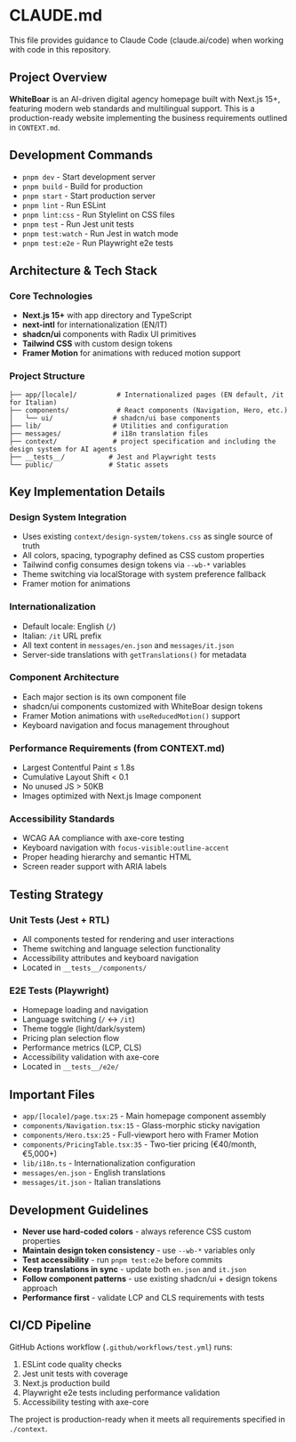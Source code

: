 # CLAUDE.md

This file provides guidance to Claude Code (claude.ai/code) when working with code in this repository.

## Project Overview

**WhiteBoar** is an AI-driven digital agency homepage built with Next.js 15+, featuring modern web standards and multilingual support. This is a production-ready website implementing the business requirements outlined in `CONTEXT.md`.

## Development Commands

- `pnpm dev` - Start development server
- `pnpm build` - Build for production
- `pnpm start` - Start production server
- `pnpm lint` - Run ESLint
- `pnpm lint:css` - Run Stylelint on CSS files
- `pnpm test` - Run Jest unit tests
- `pnpm test:watch` - Run Jest in watch mode
- `pnpm test:e2e` - Run Playwright e2e tests

## Architecture & Tech Stack

### Core Technologies
- **Next.js 15+** with app directory and TypeScript
- **next-intl** for internationalization (EN/IT)
- **shadcn/ui** components with Radix UI primitives
- **Tailwind CSS** with custom design tokens
- **Framer Motion** for animations with reduced motion support

### Project Structure
```
├── app/[locale]/          # Internationalized pages (EN default, /it for Italian)
├── components/            # React components (Navigation, Hero, etc.)
│   └── ui/               # shadcn/ui base components
├── lib/                  # Utilities and configuration
├── messages/             # i18n translation files
├── context/              # project specification and including the design system for AI agents
├── __tests__/           # Jest and Playwright tests
└── public/              # Static assets
```

## Key Implementation Details

### Design System Integration
- Uses existing `context/design-system/tokens.css` as single source of truth
- All colors, spacing, typography defined as CSS custom properties
- Tailwind config consumes design tokens via `--wb-*` variables
- Theme switching via localStorage with system preference fallback
- Framer motion for animations

### Internationalization
- Default locale: English (`/`)
- Italian: `/it` URL prefix
- All text content in `messages/en.json` and `messages/it.json`
- Server-side translations with `getTranslations()` for metadata

### Component Architecture
- Each major section is its own component file
- shadcn/ui components customized with WhiteBoar design tokens
- Framer Motion animations with `useReducedMotion()` support
- Keyboard navigation and focus management throughout

### Performance Requirements (from CONTEXT.md)
- Largest Contentful Paint ≤ 1.8s
- Cumulative Layout Shift < 0.1
- No unused JS > 50KB
- Images optimized with Next.js Image component

### Accessibility Standards
- WCAG AA compliance with axe-core testing
- Keyboard navigation with `focus-visible:outline-accent`
- Proper heading hierarchy and semantic HTML
- Screen reader support with ARIA labels

## Testing Strategy

### Unit Tests (Jest + RTL)
- All components tested for rendering and user interactions
- Theme switching and language selection functionality
- Accessibility attributes and keyboard navigation
- Located in `__tests__/components/`

### E2E Tests (Playwright)
- Homepage loading and navigation
- Language switching (`/` ↔ `/it`)
- Theme toggle (light/dark/system)
- Pricing plan selection flow
- Performance metrics (LCP, CLS)
- Accessibility validation with axe-core
- Located in `__tests__/e2e/`

## Important Files

- `app/[locale]/page.tsx:25` - Main homepage component assembly
- `components/Navigation.tsx:15` - Glass-morphic sticky navigation
- `components/Hero.tsx:25` - Full-viewport hero with Framer Motion
- `components/PricingTable.tsx:35` - Two-tier pricing (€40/month, €5,000+)
- `lib/i18n.ts` - Internationalization configuration
- `messages/en.json` - English translations
- `messages/it.json` - Italian translations

## Development Guidelines

- **Never use hard-coded colors** - always reference CSS custom properties
- **Maintain design token consistency** - use `--wb-*` variables only
- **Test accessibility** - run `pnpm test:e2e` before commits
- **Keep translations in sync** - update both `en.json` and `it.json`
- **Follow component patterns** - use existing shadcn/ui + design tokens approach
- **Performance first** - validate LCP and CLS requirements with tests

## CI/CD Pipeline

GitHub Actions workflow (`.github/workflows/test.yml`) runs:
1. ESLint code quality checks
2. Jest unit tests with coverage
3. Next.js production build
4. Playwright e2e tests including performance validation
5. Accessibility testing with axe-core

The project is production-ready when it meets all requirements specified in `./context`.